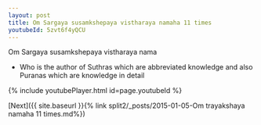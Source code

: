 ```yaml
---
layout: post
title: Om Sargaya susamkshepaya vistharaya namaha 11 times
youtubeId: 5zvt6f4yQCU
---
```

 
 
Om Sargaya susamkshepaya vistharaya nama 
 
 -  Who is the author of Suthras which are abbreviated knowledge and also Puranas which are knowledge in detail 
 
  
 
  
 
 
 
 
 
 


{% include youtubePlayer.html id=page.youtubeId %}
 
[Next]({{ site.baseurl }}{% link  split2/_posts/2015-01-05-Om trayakshaya namaha 11 times.md%})
 
